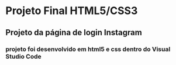 # Projeto Final HTML5/CSS3
## Projeto da página de login Instagram
### projeto foi desenvolvido em html5 e css dentro do Visual Studio Code
